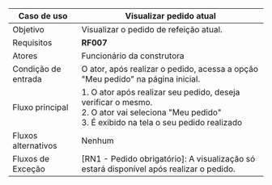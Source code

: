 | Caso de uso         | Visualizar pedido atual                                                                                                                                                                                                                                                                                                                                                                                                                                                                                                                                                                                                                                                                  |
| ------------------- | ------------------------------------------------------------------------------------------------------------------------------------------------------------------------------------------------------------------------------------------------------------------------------------------------------------------------------------------------------------------------------------------------------------------------------------------------------------------------------------------------------------------------------------------------------------------------------------------------------------------------------------------------------------------------------------------- |
| Objetivo            | Visualizar o pedido de refeição atual.                                                                                                                                                                                                                                                                                                                                                                                                                                                                                                                                                                                                                       |
| Requisitos          | **RF007**                                                                                                                                                                                                                                                                                                                                                                                                                                                                                                                                                                                                                                                                                   |
| Atores              | Funcionário da construtora                                                                                                                                                                                                                                                                                                                                                                                                                                                                                                                                                                                                                                      |
| Condição de entrada | O ator, após realizar o pedido, acessa a opção "Meu pedido" na página inicial.                                                                                                                                                                                                                                                                                                                                                                                                                                                                                                                                 |
| Fluxo principal     | 1. O ator após realizar seu pedido, deseja verificar o mesmo.<br>2. O ator vai seleciona "Meu pedido"<br>3. É exibido na tela o seu pedido realizado<br>                                                                                                                                                                                                                                                                                     |
| Fluxos alternativos | Nenhum |
| Fluxos de Exceção   | [RN1 - Pedido obrigatório]: A visualização só estará disponível após realizar o pedido. |

